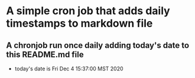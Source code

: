 A simple cron job that adds daily timestamps to markdown file
============================================================
## A chronjob run once daily adding today's date to this README.md file
* today's date is Fri Dec  4 15:37:00 MST 2020
